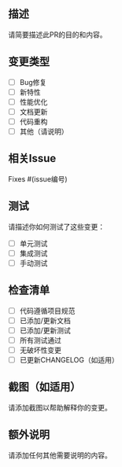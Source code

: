 ## 描述

请简要描述此PR的目的和内容。

## 变更类型

- [ ] Bug修复
- [ ] 新特性
- [ ] 性能优化
- [ ] 文档更新
- [ ] 代码重构
- [ ] 其他（请说明）

## 相关Issue

Fixes #(issue编号)

## 测试

请描述你如何测试了这些变更：

- [ ] 单元测试
- [ ] 集成测试
- [ ] 手动测试

## 检查清单

- [ ] 代码遵循项目规范
- [ ] 已添加/更新文档
- [ ] 已添加/更新测试
- [ ] 所有测试通过
- [ ] 无破坏性变更
- [ ] 已更新CHANGELOG（如适用）

## 截图（如适用）

请添加截图以帮助解释你的变更。

## 额外说明

请添加任何其他需要说明的内容。

